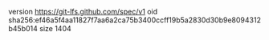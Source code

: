 version https://git-lfs.github.com/spec/v1
oid sha256:ef46a5f4aa11827f7aa6a2ca75b3400ccff19b5a2830d30b9e8094312b45b014
size 1404
